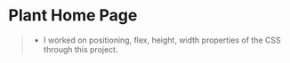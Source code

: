 # Plant Home Page

> - I worked on positioning, flex, height, width properties of the CSS through this project. 